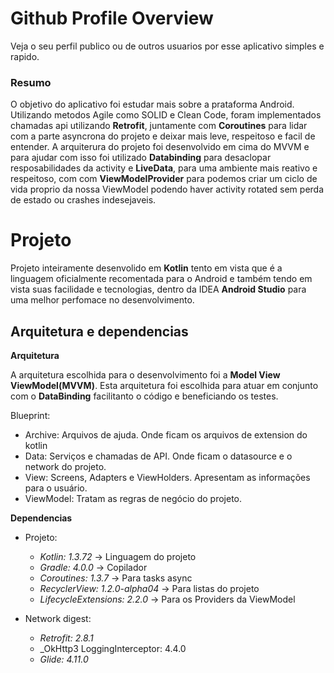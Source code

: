 # Github Profile Overview
Veja o seu perfil publico ou de outros usuarios por esse aplicativo simples e rapido.

### Resumo
O objetivo do aplicativo foi estudar mais sobre a prataforma Android. Utilizando metodos Agile como SOLID e Clean Code, foram implementados chamadas api utilizando **Retrofit**, juntamente com **Coroutines** para lidar com a parte asyncrona do projeto e deixar mais leve, respeitoso e facil de entender. A arquiterura do projeto foi desenvolvido em cima do MVVM e para ajudar com isso foi utilizado **Databinding** para desaclopar resposabilidades da activity e **LiveData**, para uma ambiente mais reativo e respeitoso, com com **ViewModelProvider** para podemos criar um ciclo de vida proprio da nossa ViewModel podendo haver activity rotated sem perda de estado ou crashes indesejaveis. 

# Projeto
Projeto inteiramente desenvolido em **Kotlin** tento em vista que é a linguagem oficialmente recomentada para o Android e também tendo em vista suas facilidade e tecnologias, dentro da IDEA **Android Studio** para uma melhor perfomace no desenvolvimento.

## Arquitetura e dependencias
**Arquitetura**

A arquitetura escolhida para o desenvolvimento foi a **Model View ViewModel(MVVM)**. Esta arquitetura foi escolhida para atuar em conjunto com o **DataBinding** facilitanto o código e beneficiando os testes.

Blueprint:
- Archive: Arquivos de ajuda. Onde ficam os arquivos de extension do kotlin
- Data: Serviços e chamadas de API. Onde ficam o datasource e o network do projeto.
- View: Screens, Adapters e ViewHolders. Apresentam as informações para o usuário.
- ViewModel: Tratam as regras de negócio do projeto.

**Dependencias**
- Projeto:
  - _Kotlin: 1.3.72_ -> Linguagem do projeto
  - _Gradle: 4.0.0_ -> Copilador
  - _Coroutines: 1.3.7_ -> Para tasks async
  - _RecyclerView: 1.2.0-alpha04_ -> Para listas do projeto
  - _LifecycleExtensions: 2.2.0_ -> Para os Providers da ViewModel
  
- Network digest:
  - _Retrofit: 2.8.1_
  - _OkHttp3 LoggingInterceptor: 4.4.0
  - _Glide: 4.11.0_

